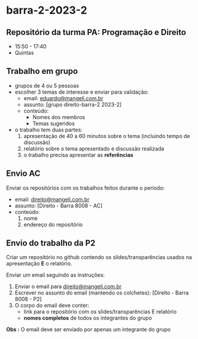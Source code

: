 # barra-2-2023-2

## Repositório da turma PA: Programação e Direito
- 15:50 - 17:40
- Quintas

## Trabalho em grupo
- grupos de 4 ou 5 pessoas
- escolher 3 temas de interesse e enviar para validação:
   - email: eduardo@mangeli.com.br
   - assunto: [grupo direito-barra-2 2023-2]
   - conteúdo:
      - Nomes dos membros
      - Temas sugeridos
- o trabalho tem duas partes:
  1. apresentação de 40 a 60 minutos sobre o tema (incluindo tempo de discussão)
  2. relatório sobre o tema apresentado e discussão realizada
  3. o trabalho precisa apresentar as **referências**

## Envio AC
Enviar os repositórios com os trabalhos feitos durante o período:
- email: direito@mangeli.com.br
- assunto: [Direito - Barra 8008 - AC]
- conteúdo:
   1. nome
   2. endereço do repositório

## Envio do trabalho da P2
Criar um repositório no github contendo os slides/transparências usados na apresentação **E** o relatório.  

Enviar um email seguindo as instruções:
1. Enviar o email para direito@mangeli.com.br
2. Escrever no assunto do email (mantendo os colchetes): [Direito - Barra 8008 - P2]
3. O corpo do email deve conter:
   - link para o repositório com os slides/transparências E relatório
   - **nomes completos** de todos os integrantes do grupo
     
**Obs  :** O email deve ser enviado por apenas um integrante do grupo
